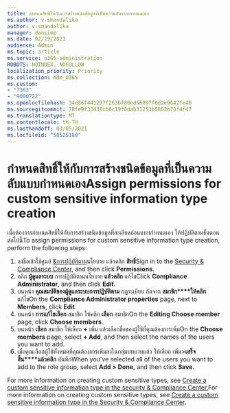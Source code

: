 ```yaml
---
title: กําหนดสิทธิ์ให้กับการสร้างชนิดข้อมูลที่เป็นความลับแบบกําหนดเอง
ms.author: v-smandalika
author: v-smandalika
manager: dansimp
ms.date: 02/19/2021
audience: Admin
ms.topic: article
ms.service: o365-administration
ROBOTS: NOINDEX, NOFOLLOW
localization_priority: Priority
ms.collection: Adm_O365
ms.custom:
- "7363"
- "9000722"
ms.openlocfilehash: 34e86f441297f263bf86ed56097f6d2e9642fe48
ms.sourcegitcommit: 78fe9f33438cb0c19f0dab31253b5853b73f4f47
ms.translationtype: MT
ms.contentlocale: th-TH
ms.lasthandoff: 03/05/2021
ms.locfileid: "50525180"
---
```

# <a name="assign-permissions-for-custom-sensitive-information-type-creation"></a><span data-ttu-id="45621-102">กําหนดสิทธิ์ให้กับการสร้างชนิดข้อมูลที่เป็นความลับแบบกําหนดเอง</span><span class="sxs-lookup"><span data-stu-id="45621-102">Assign permissions for custom sensitive information type creation</span></span>

<span data-ttu-id="45621-103">เมื่อต้องการกําหนดสิทธิ์ให้กับการสร้างชนิดข้อมูลที่ละเอียดอ่อนแบบกําหนดเอง ให้ปฏิบัติตามขั้นตอนต่อไปนี้</span><span class="sxs-lookup"><span data-stu-id="45621-103">To assign permissions for custom sensitive information type creation, perform the following steps:</span></span>

1. <span data-ttu-id="45621-104">ลงชื่อเข้าใช้ศูนย์ [&การปฏิบัติตาม](https://sip.protection.office.com/)นโยบาย แล้วคลิก **สิทธิ์**</span><span class="sxs-lookup"><span data-stu-id="45621-104">Sign in to the [Security & Compliance Center](https://sip.protection.office.com/), and then click **Permissions**.</span></span>
2. <span data-ttu-id="45621-105">คลิก **ผู้ดูแลระบบ** การปฏิบัติตามนโยบาย **แล้วคลิก** แก้ไข</span><span class="sxs-lookup"><span data-stu-id="45621-105">Click **Compliance Administrator**, and then click **Edit**.</span></span>
3. <span data-ttu-id="45621-106">บนหน้า **คุณสมบัติของผู้ดูแลระบบการปฏิบัติตาม** กฎระเบียบ ถัดจาก **สมาชิก\*\*\*\*ให้คลิก** แก้ไข</span><span class="sxs-lookup"><span data-stu-id="45621-106">On the **Compliance Administrator properties** page, next to **Members**, click **Edit**.</span></span>
4. <span data-ttu-id="45621-107">บนหน้า **การแก้ไขเลือก** สมาชิก ให้คลิก **เลือก** สมาชิก</span><span class="sxs-lookup"><span data-stu-id="45621-107">On the **Editing Choose member** page, click **Choose members**.</span></span>
5. <span data-ttu-id="45621-108">บนหน้า **เลือก** สมาชิก ให้เลือก **+** เพิ่ม แล้วเลือกชื่อของผู้ใช้ที่คุณต้องการเพิ่ม</span><span class="sxs-lookup"><span data-stu-id="45621-108">On the **Choose members** page, select **+ Add**, and then select the names of the users you want to add.</span></span>
6. <span data-ttu-id="45621-109">เมื่อคุณเลือกผู้ใช้ทั้งหมดที่คุณต้องการเพิ่มลงในกลุ่มบทบาทแล้ว ให้เลือก เพิ่ม>**เสร็จสิ้น\*\*\*\*แล้วคลิก** บันทึก</span><span class="sxs-lookup"><span data-stu-id="45621-109">When you've selected all of the users you want to add to the role group, select **Add > Done,** and then click **Save**.</span></span>

<span data-ttu-id="45621-110">For more information on creating custom sensitive types, see [Create a custom sensitive information type in the security & Compliance Center.](https://docs.microsoft.com/microsoft-365/compliance/create-a-custom-sensitive-information-type)</span><span class="sxs-lookup"><span data-stu-id="45621-110">For more information on creating custom sensitive types, see [Create a custom sensitive information type in the Security & Compliance Center](https://docs.microsoft.com/microsoft-365/compliance/create-a-custom-sensitive-information-type).</span></span>